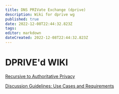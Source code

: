 ```yaml
---
title: DNS PRIVate Exchange (dprive) 
description: Wiki for dprive wg
published: true
date: 2022-12-08T22:44:32.823Z
tags: 
editor: markdown
dateCreated: 2022-12-08T22:44:32.823Z
---
```


# DPRIVE'd WIKI

[Recursive to Authoritative Privacy](/group/dprive/DpriveStage2)

[Discussion Guidelines: Use Cases and Requirements](/group/dprive/DPriveStage2Step1)